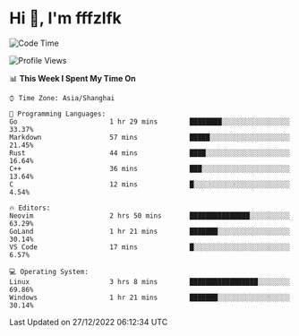 # Hi 👋, I'm fffzlfk

<!--START_SECTION:waka-->
![Code Time](http://img.shields.io/badge/Code%20Time-4%20hrs%2056%20mins-blue)

![Profile Views](http://img.shields.io/badge/Profile%20Views-112-blue)

📊 **This Week I Spent My Time On** 

```text
⌚︎ Time Zone: Asia/Shanghai

💬 Programming Languages: 
Go                       1 hr 29 mins        ████████░░░░░░░░░░░░░░░░░   33.37% 
Markdown                 57 mins             █████░░░░░░░░░░░░░░░░░░░░   21.45% 
Rust                     44 mins             ████░░░░░░░░░░░░░░░░░░░░░   16.64% 
C++                      36 mins             ███░░░░░░░░░░░░░░░░░░░░░░   13.64% 
C                        12 mins             █░░░░░░░░░░░░░░░░░░░░░░░░   4.54%

🔥 Editors: 
Neovim                   2 hrs 50 mins       ███████████████░░░░░░░░░░   63.29% 
GoLand                   1 hr 21 mins        ███████░░░░░░░░░░░░░░░░░░   30.14% 
VS Code                  17 mins             █░░░░░░░░░░░░░░░░░░░░░░░░   6.57%

💻 Operating System: 
Linux                    3 hrs 8 mins        █████████████████░░░░░░░░   69.86% 
Windows                  1 hr 21 mins        ███████░░░░░░░░░░░░░░░░░░   30.14%

```


 Last Updated on 27/12/2022 06:12:34 UTC
<!--END_SECTION:waka-->
